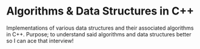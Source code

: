 # Algorithms & Data Structures in C++

Implementations of various data structures and their associated algorithms in C++. Purpose; to understand said algorithms and data structures better so I can ace that interview!
